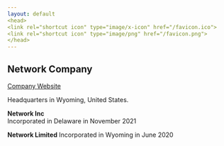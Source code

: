 ```yaml
---
layout: default
<head>
<link rel="shortcut icon" type="image/x-icon" href="/favicon.ico">
<link rel="shortcut icon" type="image/png" href="/favicon.png">
</head>
---
```


## Network Company

<a href="https://netxork.com">Company Website</a>
<br>

Headquarters in Wyoming, United States.

**Network Inc**
<br>
Incorporated in Delaware in November 2021
<br>

**Network Limited**
Incorporated in Wyoming in June 2020

